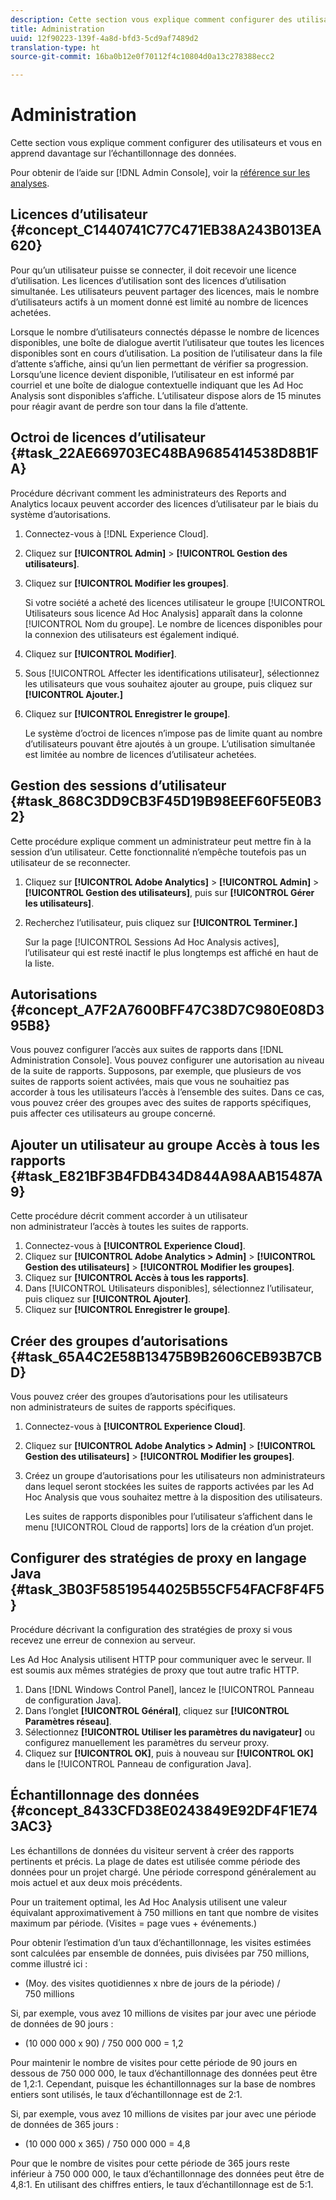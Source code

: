 ```yaml
---
description: Cette section vous explique comment configurer des utilisateurs et vous en apprend davantage sur l’échantillonnage des données.
title: Administration
uuid: 12f90223-139f-4a8d-bfd3-5cd9af7489d2
translation-type: ht
source-git-commit: 16ba0b12e0f70112f4c10804d0a13c278388ecc2

---
```



# Administration

Cette section vous explique comment configurer des utilisateurs et vous en apprend davantage sur l’échantillonnage des données.

Pour obtenir de l’aide sur [!DNL Admin Console], voir la [référence sur les analyses](https://marketing.adobe.com/resources/help/fr_FR/reference/index.html).

## Licences d’utilisateur {#concept_C1440741C77C471EB38A243B013EA620}

Pour qu’un utilisateur puisse se connecter, il doit recevoir une licence d’utilisation. Les licences d’utilisation sont des licences d’utilisation simultanée. Les utilisateurs peuvent partager des licences, mais le nombre d’utilisateurs actifs à un moment donné est limité au nombre de licences achetées.

<!-- 

c_user_license.html

 -->

Lorsque le nombre d’utilisateurs connectés dépasse le nombre de licences disponibles, une boîte de dialogue avertit l’utilisateur que toutes les licences disponibles sont en cours d’utilisation. La position de l’utilisateur dans la file d’attente s’affiche, ainsi qu’un lien permettant de vérifier sa progression. Lorsqu’une licence devient disponible, l’utilisateur en est informé par courriel et une boîte de dialogue contextuelle indiquant que les Ad Hoc Analysis sont disponibles s’affiche. L’utilisateur dispose alors de 15 minutes pour réagir avant de perdre son tour dans la file d’attente.

## Octroi de licences d’utilisateur {#task_22AE669703EC48BA9685414538D8B1FA}

Procédure décrivant comment les administrateurs des Reports and Analytics locaux peuvent accorder des licences d’utilisateur par le biais du système d’autorisations.

<!-- 

t_user_licenses.xml

 -->

1. Connectez-vous à [!DNL Experience Cloud].
1. Cliquez sur **[!UICONTROL Admin]** > **[!UICONTROL Gestion des utilisateurs]**.
1. Cliquez sur **[!UICONTROL Modifier les groupes]**.

   Si votre société a acheté des licences utilisateur le groupe [!UICONTROL Utilisateurs sous licence Ad Hoc Analysis] apparaît dans la colonne [!UICONTROL Nom du groupe]. Le nombre de licences disponibles pour la connexion des utilisateurs est également indiqué.

1. Cliquez sur **[!UICONTROL Modifier]**.
1. Sous [!UICONTROL Affecter les identifications utilisateur], sélectionnez les utilisateurs que vous souhaitez ajouter au groupe, puis cliquez sur **[!UICONTROL Ajouter.]**
1. Cliquez sur **[!UICONTROL Enregistrer le groupe]**.

   Le système d’octroi de licences n’impose pas de limite quant au nombre d’utilisateurs pouvant être ajoutés à un groupe. L’utilisation simultanée est limitée au nombre de licences d’utilisateur achetées.

## Gestion des sessions d’utilisateur {#task_868C3DD9CB3F45D19B98EEF60F5E0B32}

Cette procédure explique comment un administrateur peut mettre fin à la session d’un utilisateur. Cette fonctionnalité n’empêche toutefois pas un utilisateur de se reconnecter.

<!-- 

t_managing_users.xml

 -->

1. Cliquez sur **[!UICONTROL Adobe Analytics]** > **[!UICONTROL Admin]** > **[!UICONTROL Gestion des utilisateurs]**, puis sur **[!UICONTROL Gérer les utilisateurs]**.
1. Recherchez l’utilisateur, puis cliquez sur **[!UICONTROL Terminer.]**

   Sur la page [!UICONTROL Sessions Ad Hoc Analysis actives], l’utilisateur qui est resté inactif le plus longtemps est affiché en haut de la liste.

## Autorisations {#concept_A7F2A7600BFF47C38D7C980E08D395B8}

<!-- 

c_permissions.xml

 -->

Vous pouvez configurer l’accès aux suites de rapports dans [!DNL Administration Console]. Vous pouvez configurer une autorisation au niveau de la suite de rapports. Supposons, par exemple, que plusieurs de vos suites de rapports soient activées, mais que vous ne souhaitiez pas accorder à tous les utilisateurs l’accès à l’ensemble des suites. Dans ce cas, vous pouvez créer des groupes avec des suites de rapports spécifiques, puis affecter ces utilisateurs au groupe concerné.

## Ajouter un utilisateur au groupe Accès à tous les rapports {#task_E821BF3B4FDB434D844A98AAB15487A9}

Cette procédure décrit comment accorder à un utilisateur non administrateur l’accès à toutes les suites de rapports.

<!-- 

t_permissions.xml

 -->

1. Connectez-vous à **[!UICONTROL Experience Cloud]**.
1. Cliquez sur **[!UICONTROL Adobe Analytics > Admin]** > **[!UICONTROL Gestion des utilisateurs]** > **[!UICONTROL Modifier les groupes]**.
1. Cliquez sur **[!UICONTROL Accès à tous les rapports]**.
1. Dans [!UICONTROL Utilisateurs disponibles], sélectionnez l’utilisateur, puis cliquez sur **[!UICONTROL Ajouter]**.
1. Cliquez sur **[!UICONTROL Enregistrer le groupe]**.

## Créer des groupes d’autorisations {#task_65A4C2E58B13475B9B2606CEB93B7CBD}

Vous pouvez créer des groupes d’autorisations pour les utilisateurs non administrateurs de suites de rapports spécifiques.

<!-- 

t_permission_groups.xml

 -->

1. Connectez-vous à **[!UICONTROL Experience Cloud]**.
1. Cliquez sur **[!UICONTROL Adobe Analytics > Admin]** > **[!UICONTROL Gestion des utilisateurs]** > **[!UICONTROL Modifier les groupes]**.
1. Créez un groupe d’autorisations pour les utilisateurs non administrateurs dans lequel seront stockées les suites de rapports activées par les Ad Hoc Analysis que vous souhaitez mettre à la disposition des utilisateurs.

   Les suites de rapports disponibles pour l’utilisateur s’affichent dans le menu [!UICONTROL Cloud de rapports] lors de la création d’un projet.

## Configurer des stratégies de proxy en langage Java {#task_3B03F58519544025B55CF54FACF8F4F5}

Procédure décrivant la configuration des stratégies de proxy si vous recevez une erreur de connexion au serveur.

<!-- 

t_proxy_policies.xml

 -->

Les Ad Hoc Analysis utilisent HTTP pour communiquer avec le serveur. Il est soumis aux mêmes stratégies de proxy que tout autre trafic HTTP.

1. Dans [!DNL Windows Control Panel], lancez le [!UICONTROL Panneau de configuration Java].
1. Dans l’onglet **[!UICONTROL Général]**, cliquez sur **[!UICONTROL Paramètres réseau]**.
1. Sélectionnez **[!UICONTROL Utiliser les paramètres du navigateur]** ou configurez manuellement les paramètres du serveur proxy.
1. Cliquez sur **[!UICONTROL OK]**, puis à nouveau sur **[!UICONTROL OK]** dans le [!UICONTROL Panneau de configuration Java].

## Échantillonnage des données {#concept_8433CFD38E0243849E92DF4F1E743AC3}

Les échantillons de données du visiteur servent à créer des rapports pertinents et précis. La plage de dates est utilisée comme période des données pour un projet chargé. Une période correspond généralement au mois actuel et aux deux mois précédents.

<!-- 

c_overview_data_sampling.xml

 -->

Pour un traitement optimal, les Ad Hoc Analysis utilisent une valeur équivalant approximativement à 750 millions en tant que nombre de visites maximum par période. (Visites = page vues + événements.)

Pour obtenir l’estimation d’un taux d’échantillonnage, les visites estimées sont calculées par ensemble de données, puis divisées par 750 millions, comme illustré ici :

* (Moy. des visites quotidiennes x nbre de jours de la période) / 750 millions

Si, par exemple, vous avez 10 millions de visites par jour avec une période de données de 90 jours :

* (10 000 000 x 90) / 750 000 000 = 1,2

Pour maintenir le nombre de visites pour cette période de 90 jours en dessous de 750 000 000, le taux d’échantillonnage des données peut être de 1,2:1. Cependant, puisque les échantillonnages sur la base de nombres entiers sont utilisés, le taux d’échantillonnage est de 2:1.

Si, par exemple, vous avez 10 millions de visites par jour avec une période de données de 365 jours :

* (10 000 000 x 365) / 750 000 000 = 4,8

Pour que le nombre de visites pour cette période de 365 jours reste inférieur à 750 000 000, le taux d’échantillonnage des données peut être de 4,8:1. En utilisant des chiffres entiers, le taux d’échantillonnage est de 5:1.
